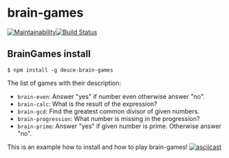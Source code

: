 # brain-games

[![Maintainability](https://api.codeclimate.com/v1/badges/d4b683a45f74dc407b49/maintainability)](https://codeclimate.com/github/PavelDeuce/frontend-project-lvl1/maintainability)[![Build Status](https://travis-ci.org/PavelDeuce/brain-games.svg?branch=master)](https://travis-ci.org/PavelDeuce/brain-games)

## BrainGames install

`$ npm install -g deuce-brain-games`

The list of games with their description:

* `brain-even`: Answer "yes" if number even otherwise answer "no".
* `brain-calc`: What is the result of the expression?
* `brain-gcd`: Find the greatest common divisor of given numbers.
* `brain-progression`: What number is missing in the progression?
* `brain-prime`: Answer "yes" if given number is prime. Otherwise answer "no".

This is an example how to install and how to play brain-games!
[![asciicast](https://asciinema.org/a/G0jk4ogvWc76NS79p8PnsHro3.svg)](https://asciinema.org/a/G0jk4ogvWc76NS79p8PnsHro3)
